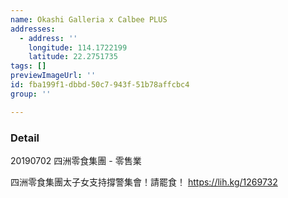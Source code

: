 ```yaml
---
name: Okashi Galleria x Calbee PLUS
addresses:
  - address: ''
    longitude: 114.1722199
    latitude: 22.2751735
tags: []
previewImageUrl: ''
id: fba199f1-dbbd-50c7-943f-51b78affcbc4
group: ''

---
```

### Detail
20190702
四洲零食集團 - 零售業

四洲零食集團太子女支持撐警集會！請罷食！
https://lih.kg/1269732
